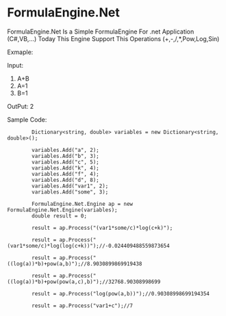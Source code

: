 # FormulaEngine.Net
FormulaEngine.Net Is a Simple FormulaEngine For .net Application (C#,VB,...)
Today This Engine Support This Operations (+,-,/,*,Pow,Log,Sin)

Exmaple:

Input:
1. A+B
2. A=1
3. B=1

OutPut:
2

Sample Code:

            Dictionary<string, double> variables = new Dictionary<string, double>();

            variables.Add("a", 2);
            variables.Add("b", 3);
            variables.Add("c", 5);
            variables.Add("k", 4);
            variables.Add("f", 4);
            variables.Add("d", 8);
            variables.Add("var1", 2);
            variables.Add("some", 3);
            
            FormulaEngine.Net.Engine ap = new FormulaEngine.Net.Engine(variables);
            double result = 0;

            result = ap.Process("(var1*some/c)*log(c+k)");

            result = ap.Process("(var1*some/c)*log(log(c+k))");//-0.024409488559873654

            result = ap.Process("((log(a))*b)+pow(a,b)");//8.9030899869919438

            result = ap.Process("((log(a))*b)+pow(pow(a,c),b)");//32768.90308998699

            result = ap.Process("log(pow(a,b))");//0.90308998699194354

            result = ap.Process("var1+c");//7
